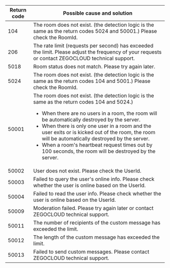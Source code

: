 
|Return code| Possible cause and solution |
|-----|----|
| 104 | The room does not exist. (the detection logic is the same as the return codes 5024 and 50001.) Please check the RoomId.|
| 206 | The rate limit (requests per second) has exceeded the limit. Please adjust the frequency of your requests or contact ZEGOCLOUD technical support.|
| 5018 | Room status does not match. Please try again later.|
| 5024 | The room does not exist. (the detection logic is the same as the return codes 104 and 5001.) Please check the RoomId. |
| 50001 | The room does not exist. (the detection logic is the same as the return codes 104 and 5024.)<div class="mk-hint"><ul><li>When there are no users in a room, the room will be automatically destroyed by the server.</li><li>When there is only one user in a room and the user exits or is kicked out of the room, the room will be automatically destroyed by the server.</li><li>When a room's heartbeat request times out by 100 seconds, the room will be destroyed by the server.</li></ul></div> | Please check the RoomId. |
| 50002 | User does not exist. Please check the UserId. |
| 50003 | Failed to query the user's online info. Please check whether the user is online based on the UserId.|
| 50004 | Failed to read the user info. Please check whether the user is online based on the UserId.  |
| 50009 | Moderation failed. Please try again later or contact ZEGOCLOUD technical support. |
| 50011 | The number of recipients of the custom message has exceeded the limit.  |
| 50012 | The length of the custom message has exceeded the limit.  |
| 50013 | Failed to send custom messages. Please contact ZEGOCLOUD technical support.



















